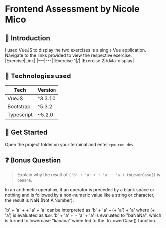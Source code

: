 # Frontend Assessment by Nicole Mico

## 👋 Introduction

I used VueJS to display the two exercises is a single Vue application. Navigate to the links provided to view the respective exercise.
|Exercise|Link|
|---|---|
|Exercise 1|/|
|Exercise 2|/data-display|

## 🚀 Technologies used

| Tech       | Version |
| ---------- | ------- |
| VueJS      | ^3.3.10 |
| Bootstrap  | ^5.3.2  |
| Typescript | ~5.2.0  |

## 🏁 Get Started

Open the project folder on your terminal and enter `npm run dev`.

## ❓ Bonus Question

> Explain why the result of `('b' + 'a' + + 'a' + 'a').toLowerCase()` is `banana`.

In an arithmetic operation, if an operator is preceded by a blank space or nothing and is followed by a non-numeric value like a string or character, the result is NaN (Not A Number).

'b' + 'a' + + 'a' + 'a' can be interpreted as 'b' + 'a' + (+ 'a') + 'a' where (+ 'a') is evaluated as `NaN`.
'b' + 'a' + + 'a' + 'a' is evaluated to "baNaNa", which is turned to lowercase "banana" when fed to the .toLowerCase() function.
